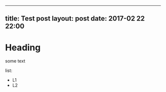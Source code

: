  
---
title: Test post
layout: post
date: 2017-02 22 22:00
---
# Heading

some text


list:
- L1
- L2
